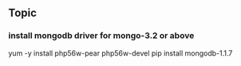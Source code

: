 ## Topic
### install mongodb driver for mongo-3.2 or above
yum -y install php56w-pear php56w-devel
pip install mongodb-1.1.7

